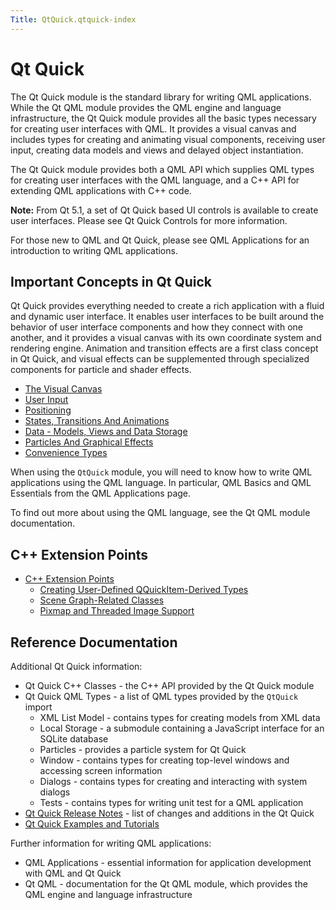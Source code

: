 ```yaml
---
Title: QtQuick.qtquick-index
---
```

        
Qt Quick
========

<span class="subtitle"></span>
<span id="details"></span>
The Qt Quick module is the standard library for writing QML applications. While the Qt QML module provides the QML engine and language infrastructure, the Qt Quick module provides all the basic types necessary for creating user interfaces with QML. It provides a visual canvas and includes types for creating and animating visual components, receiving user input, creating data models and views and delayed object instantiation.

The Qt Quick module provides both a QML API which supplies QML types for creating user interfaces with the QML language, and a C++ API for extending QML applications with C++ code.

**Note:** From Qt 5.1, a set of Qt Quick based UI controls is available to create user interfaces. Please see Qt Quick Controls for more information.

For those new to QML and Qt Quick, please see QML Applications for an introduction to writing QML applications.

<span id="important-concepts-in-qt-quick"></span>
Important Concepts in Qt Quick
------------------------------

Qt Quick provides everything needed to create a rich application with a fluid and dynamic user interface. It enables user interfaces to be built around the behavior of user interface components and how they connect with one another, and it provides a visual canvas with its own coordinate system and rendering engine. Animation and transition effects are a first class concept in Qt Quick, and visual effects can be supplemented through specialized components for particle and shader effects.

-   [The Visual Canvas](../QtQuick.qtquick-visualcanvas-topic.md)
-   [User Input](../QtQuick.qtquick-input-topic.md)
-   [Positioning](../QtQuick.qtquick-positioning-topic.md)
-   [States, Transitions And Animations](../QtQuick.qtquick-statesanimations-topic.md)
-   [Data - Models, Views and Data Storage](../QtQuick.qtquick-modelviewsdata-topic.md)
-   [Particles And Graphical Effects](../QtQuick.qtquick-effects-topic.md)
-   [Convenience Types](../QtQuick.qtquick-convenience-topic.md)

When using the `QtQuick` module, you will need to know how to write QML applications using the QML language. In particular, QML Basics and QML Essentials from the QML Applications page.

To find out more about using the QML language, see the Qt QML module documentation.

<span id="c-extension-points"></span>
C++ Extension Points
--------------------

-   [C++ Extension Points](../QtQuick.qtquick-cppextensionpoints.md)
    -   [Creating User-Defined QQuickItem-Derived Types](../QtQuick.qtquick-cppextensionpoints.md#user-defined-qquickitem-derived-types)
    -   [Scene Graph-Related Classes](../QtQuick.qtquick-cppextensionpoints.md#scene-graph-related-classes)
    -   [Pixmap and Threaded Image Support](../QtQuick.qtquick-cppextensionpoints.md#pixmap-and-threaded-image-support)

<span id="reference-documentation"></span>
Reference Documentation
-----------------------

Additional Qt Quick information:

-   Qt Quick C++ Classes - the C++ API provided by the Qt Quick module
-   Qt Quick QML Types - a list of QML types provided by the `QtQuick` import
    -   XML List Model - contains types for creating models from XML data
    -   Local Storage - a submodule containing a JavaScript interface for an SQLite database
    -   Particles - provides a particle system for Qt Quick
    -   Window - contains types for creating top-level windows and accessing screen information
    -   Dialogs - contains types for creating and interacting with system dialogs
    -   Tests - contains types for writing unit test for a QML application
-   [Qt Quick Release Notes](../QtQuick.qtquick-releasenotes.md) - list of changes and additions in the Qt Quick
-   [Qt Quick Examples and Tutorials](../QtQuick.qtquick-codesamples.md)

Further information for writing QML applications:

-   QML Applications - essential information for application development with QML and Qt Quick
-   Qt QML - documentation for the Qt QML module, which provides the QML engine and language infrastructure

